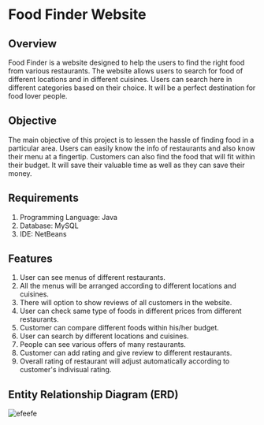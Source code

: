 # Food Finder Website

## Overview
Food Finder is a website designed to help the users to find the right food from various restaurants. The website allows users to search for food of different locations and in different cuisines. Users can search here in different categories based on their choice. It will be a perfect destination for food lover people.

## Objective
The main objective of this project is to lessen the hassle of finding food in a particular area. Users can easily know the info of restaurants and also know their menu at a fingertip. Customers can also find the food that will fit within their budget. It will save their valuable time as well as they can save their money. 

## Requirements

1.	Programming Language: Java
2.	Database: MySQL
3.	IDE: NetBeans 

## Features
1. User can see menus of different restaurants. 
2. All the menus will be arranged according to different locations and cuisines.  
3. There will option to show reviews of all customers in the website. 
4. User can check same type of foods in different prices from different restaurants.
5. Customer can compare different foods within his/her budget. 
6. User can search by different locations and cuisines.
7. People can see various offers of many restaurants.
7. Customer can add rating and give review to different restaurants.
8. Overall rating of restaurant will adjust automatically according to customer's indivisual rating.  

## Entity Relationship Diagram (ERD)

![efeefe](https://user-images.githubusercontent.com/30154496/82139814-75d43780-984c-11ea-9d63-6ec1ce5e3cd0.jpg)
